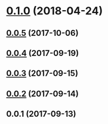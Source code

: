 <a name="0.1.0"></a>
# [0.1.0](https://github.com/kaizenplatform/kaizen-frontend-deploy/compare/v0.0.5...v0.1.0) (2018-04-24)



<a name="0.0.5"></a>
## [0.0.5](https://github.com/kaizenplatform/kaizen-frontend-deploy/compare/v0.0.4...v0.0.5) (2017-10-06)



<a name="0.0.4"></a>
## [0.0.4](https://github.com/kaizenplatform/kaizen-frontend-deploy/compare/v0.0.3...v0.0.4) (2017-09-19)



<a name="0.0.3"></a>
## [0.0.3](https://github.com/kaizenplatform/kaizen-frontend-deploy/compare/v0.0.2...v0.0.3) (2017-09-15)



<a name="0.0.2"></a>
## [0.0.2](https://github.com/kaizenplatform/kaizen-frontend-deploy/compare/v0.0.1...v0.0.2) (2017-09-14)



<a name="0.0.1"></a>
## 0.0.1 (2017-09-13)



